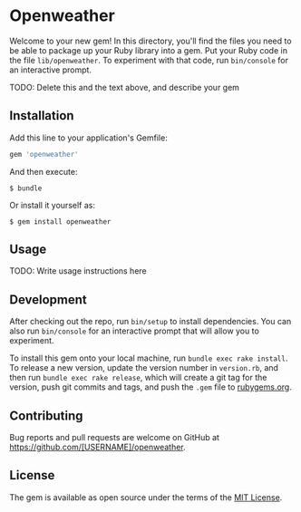 # Openweather

Welcome to your new gem! In this directory, you'll find the files you need to be able to package up your Ruby library into a gem. Put your Ruby code in the file `lib/openweather`. To experiment with that code, run `bin/console` for an interactive prompt.

TODO: Delete this and the text above, and describe your gem

## Installation

Add this line to your application's Gemfile:

```ruby
gem 'openweather'
```

And then execute:

    $ bundle

Or install it yourself as:

    $ gem install openweather

## Usage

TODO: Write usage instructions here

## Development

After checking out the repo, run `bin/setup` to install dependencies. You can also run `bin/console` for an interactive prompt that will allow you to experiment.

To install this gem onto your local machine, run `bundle exec rake install`. To release a new version, update the version number in `version.rb`, and then run `bundle exec rake release`, which will create a git tag for the version, push git commits and tags, and push the `.gem` file to [rubygems.org](https://rubygems.org).

## Contributing

Bug reports and pull requests are welcome on GitHub at https://github.com/[USERNAME]/openweather.


## License

The gem is available as open source under the terms of the [MIT License](http://opensource.org/licenses/MIT).

